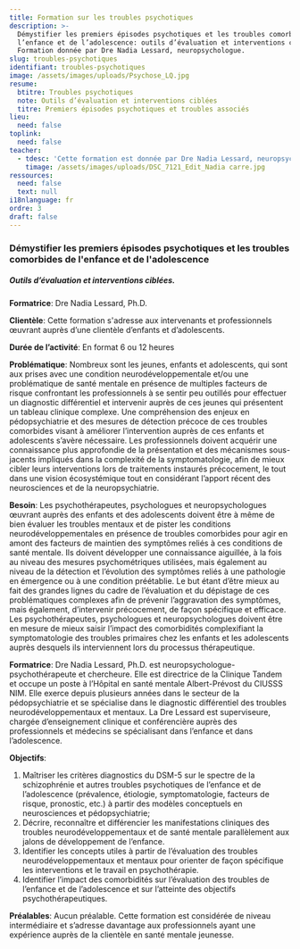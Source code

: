 ```yaml
---
title: Formation sur les troubles psychotiques
description: >-
  Démystifier les premiers épisodes psychotiques et les troubles comorbides de
  l’enfance et de l’adolescence: outils d’évaluation et interventions ciblées.
  Formation donnée par Dre Nadia Lessard, neuropsychologue.
slug: troubles-psychotiques
identifiant: troubles-psychotiques
image: /assets/images/uploads/Psychose_LQ.jpg
resume:
  btitre: Troubles psychotiques
  note: Outils d’évaluation et interventions ciblées
  titre: Premiers épisodes psychotiques et troubles associés
lieu:
  need: false
toplink:
  need: false
teacher:
  - tdesc: 'Cette formation est donnée par Dre Nadia Lessard, neuropsychologue.'
    timage: /assets/images/uploads/DSC_7121_Edit_Nadia carre.jpg
ressources:
  need: false
  text: null
i18nlanguage: fr
ordre: 3
draft: false
---
```

### Démystifier les premiers épisodes psychotiques et les troubles comorbides de l'enfance et de l'adolescence

##### Outils d’évaluation et interventions ciblées.

**Formatrice**: Dre Nadia Lessard, Ph.D. 

**Clientèle**: Cette formation s'adresse aux intervenants et professionnels œuvrant auprès d’une clientèle d’enfants et d’adolescents.

**Durée de l’activité**: En format 6 ou 12 heures

**Problématique**: Nombreux sont les jeunes, enfants et adolescents, qui sont aux prises avec une condition neurodéveloppementale et/ou une problématique de santé mentale en présence de multiples facteurs de risque confrontant les professionnels à se sentir peu outillés pour effectuer un diagnostic différentiel et intervenir auprès de ces jeunes qui présentent un tableau clinique complexe. Une compréhension des enjeux en pédopsychiatrie et des mesures de détection précoce de ces troubles comorbides visant à améliorer l’intervention auprès de ces enfants et adolescents s’avère nécessaire. Les professionnels doivent acquérir une connaissance plus approfondie de la présentation et des mécanismes sous-jacents impliqués dans la complexité de la symptomatologie, afin de mieux cibler leurs interventions lors de traitements instaurés précocement, le tout dans une vision écosystémique tout en considérant l’apport récent des neurosciences et de la neuropsychiatrie.

**Besoin**: Les psychothérapeutes, psychologues et neuropsychologues œuvrant auprès des enfants et des adolescents doivent être à même de bien évaluer les troubles mentaux et de pister les conditions neurodéveloppementales en présence de troubles comorbides pour agir en amont des facteurs de maintien des symptômes reliés à ces conditions de santé mentale. Ils doivent développer une connaissance aiguillée, à la fois au niveau des mesures psychométriques utilisées, mais également au niveau de la détection et l’évolution des symptômes reliés à une pathologie en émergence ou à une condition préétablie. Le but étant d’être mieux au fait des grandes lignes du cadre de l’évaluation et du dépistage de ces problématiques complexes afin de prévenir l’aggravation des symptômes, mais également, d’intervenir précocement, de façon spécifique et efficace. Les psychothérapeutes, psychologues et neuropsychologues doivent être en mesure de mieux saisir l’impact des comorbidités complexifiant la symptomatologie des troubles primaires chez les enfants et les adolescents auprès desquels ils interviennent lors du processus thérapeutique.

**Formatrice**: Dre Nadia Lessard, Ph.D. est neuropsychologue-psychothérapeute et chercheure. Elle est directrice de la Clinique Tandem et occupe un poste à l’Hôpital en santé mentale Albert-Prévost du CIUSSS NIM. Elle exerce depuis plusieurs années dans le secteur de la pédopsychiatrie et se spécialise dans le diagnostic différentiel des troubles neurodéveloppementaux et mentaux. La Dre Lessard est superviseure, chargée d’enseignement clinique et conférencière auprès des professionnels et médecins se spécialisant dans l’enfance et dans l’adolescence.

**Objectifs**:

1. Maîtriser les critères diagnostics du DSM-5 sur le spectre de la schizophrénie et autres troubles psychotiques de l’enfance et de l’adolescence (prévalence, étiologie, symptomatologie, facteurs de risque, pronostic, etc.) à partir des modèles conceptuels en neurosciences et pédopsychiatrie;			
2. Décrire, reconnaître et différencier les manifestations cliniques des troubles neurodéveloppementaux et de santé mentale parallèlement aux jalons de développement de l’enfance.
3. Identifier les concepts utiles à partir de l’évaluation des troubles neurodéveloppementaux et mentaux pour orienter de façon spécifique les interventions et le travail en psychothérapie.
4. Identifier l’impact des comorbidités sur l’évaluation des troubles de l’enfance et de l’adolescence et sur l’atteinte des objectifs psychothérapeutiques.

**Préalables**: Aucun préalable. Cette formation est considérée de niveau intermédiaire et s’adresse davantage aux professionnels ayant une expérience auprès de la clientèle en santé mentale jeunesse.